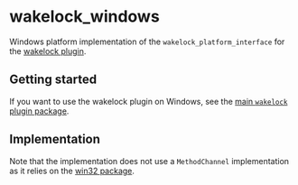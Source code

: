 # wakelock_windows

Windows platform implementation of the `wakelock_platform_interface` for the
[wakelock plugin][wakelock GitHub].

## Getting started

If you want to use the wakelock plugin on Windows, see the
[main `wakelock` plugin package][wakelock Pub].

## Implementation

Note that the implementation does not use a `MethodChannel` implementation as it relies on the
[win32 package][win32 Pub].

[wakelock GitHub]: https://github.com/creativecreatorormaybenot/wakelock
[wakelock Pub]: https://pub.dev/packages/wakelock
[win32 Pub]: https://pub.dev/packages/win32
